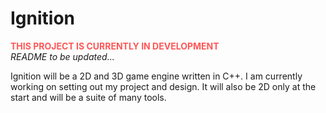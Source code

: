 # Ignition
<span style="color: rgb(255, 87, 87)">**THIS PROJECT IS CURRENTLY IN DEVELOPMENT**</span><br>
*README to be updated...*

Ignition will be a 2D and 3D game engine written in C++. I am currently working on setting out my project and design. It will also be 2D only at the start and will be a suite of many tools.
